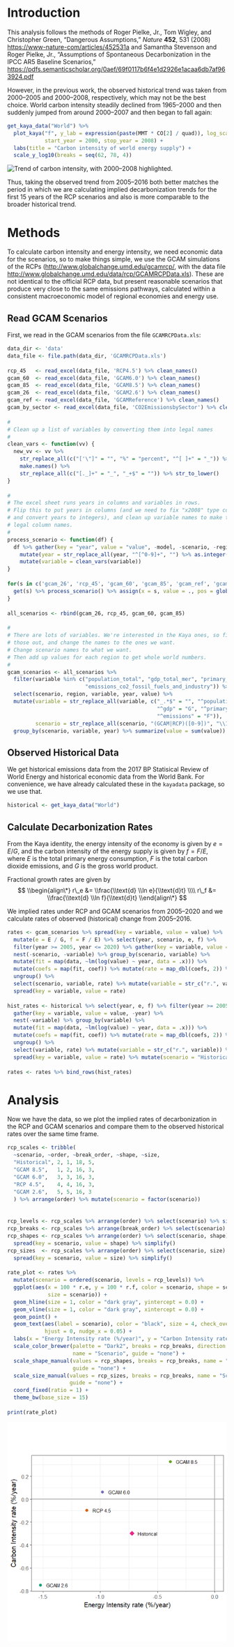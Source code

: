 Introduction
============

This analysis follows the methods of Roger Pielke, Jr., Tom Wigley, and
Christopher Green, “Dangerous Assumptions,” *Nature* **452**, 531 (2008)
<https://www-nature-com/articles/452531a> and Samantha Stevenson and
Roger Pielke, Jr., “Assumptions of Spontaneous Decarbonization in the
IPCC AR5 Baseline Scenarios,”
<https://pdfs.semanticscholar.org/0aef/69f0117b6f4e1d2926e1acaa6db7af963924.pdf>

However, in the previous work, the observed historical trend was taken
from 2000–2005 and 2000–2008, respectively, which may not be the best
choice. World carbon intensity steadily declined from 1965–2000 and then
suddenly jumped from around 2000–2007 and then began to fall again:

``` r
get_kaya_data("World") %>% 
  plot_kaya("f", y_lab = expression(paste(MMT * CO[2] / quad)), log_scale = TRUE,
            start_year = 2000, stop_year = 2008) +
  labs(title = "Carbon intensity of world energy supply") +
  scale_y_log10(breaks = seq(62, 78, 4))
```

![Trend of carbon intensity, with 2000–2008
highlighted.](assumptions_files/figure-markdown_github/carbon_plot-1.png)

Thus, taking the observed trend from 2005–2016 both better matches the
period in which we are calculating implied decarbonization trends for
the first 15 years of the RCP scenarios and also is more comparable to
the broader historical trend.

Methods
=======

To calculate carbon intensity and energy intensity, we need economic
data for the scenarios, so to make things simple, we use the GCAM
simulations of the RCPs (<http://www.globalchange.umd.edu/gcamrcp/>,
with the data file
<http://www.globalchange.umd.edu/data/rcp/GCAMRCPData.xls>). These are
not identical to the official RCP data, but present reasonable scenarios
that produce very close to the same emissions pathways, calculated
within a consistent macroeconomic model of regional economies and energy
use.

Read GCAM Scenarios
-------------------

First, we read in the GCAM scenarios from the file `GCAMRCPData.xls`:

``` r
data_dir <- 'data'
data_file <- file.path(data_dir, 'GCAMRCPData.xls')

rcp_45   <- read_excel(data_file, 'RCP4.5') %>% clean_names()
gcam_60  <- read_excel(data_file, 'GCAM6.0') %>% clean_names()
gcam_85  <- read_excel(data_file, 'GCAM8.5') %>% clean_names()
gcam_26  <- read_excel(data_file, 'GCAM2.6') %>% clean_names()
gcam_ref <- read_excel(data_file, 'GCAMReference') %>% clean_names()
gcam_by_sector <- read_excel(data_file, 'CO2EmissionsbySector') %>% clean_names()

#
# Clean up a list of variables by converting them into legal names
#
clean_vars <- function(vv) {
  new_vv <- vv %>% 
    str_replace_all(c("['\"]" = "", "%" = "percent", "^[ ]+" = "_")) %>%
    make.names() %>%
    str_replace_all(c("[._]+" = "_", "_+$" = "")) %>% str_to_lower()
}

#
# The excel sheet runs years in columns and variables in rows.
# Flip this to put years in columns (and we need to fix "x2008" type col names
# and convert years to integers), and clean up variable names to make them
# legal column names.
#
process_scenario <- function(df) {
  df %>% gather(key = "year", value = "value", -model, -scenario, -region, -variable, -unit) %>%
    mutate(year = str_replace_all(year, "^[^0-9]+", "") %>% as.integer()) %>%
    mutate(variable = clean_vars(variable))
}

for(s in c('gcam_26', 'rcp_45', 'gcam_60', 'gcam_85', 'gcam_ref', 'gcam_by_sector')) {
  get(s) %>% process_scenario() %>% assign(x = s, value = ., pos = globalenv())
}

all_scenarios <- rbind(gcam_26, rcp_45, gcam_60, gcam_85)

#
# There are lots of variables. We're interested in the Kaya ones, so filter
# those out, and change the names to the ones we want.
# Change scenario names to what we want.
# Then add up values for each region to get whole world numbers.
#
gcam_scenarios <- all_scenarios %>%
  filter(variable %in% c("population_total", "gdp_total_mer", "primary_energy_total",
                         "emissions_co2_fossil_fuels_and_industry")) %>%
  select(scenario, region, variable, year, value) %>%
  mutate(variable = str_replace_all(variable, c("_.*$" = "", "^population" = "P",
                                                "^gdp" = "G", "^primary" = "E",
                                                "^emissions" = "F")),
         scenario = str_replace_all(scenario, "(GCAM|RCP)([0-9])", "\\1 \\2")) %>%
  group_by(scenario, variable, year) %>% summarize(value = sum(value)) %>% ungroup()
```

Observed Historical Data
------------------------

We get historical emissions data from the 2017 BP Statisical Review of
World Energy and historical economic data from the World Bank. For
convenience, we have already calculated these in the `kayadata` package,
so we use that.

``` r
historical <- get_kaya_data("World")
```

Calculate Decarbonization Rates
-------------------------------

From the Kaya identity, the energy intensity of the economy is given by
*e* = *E*/*G*, and the carbon intensity of the energy supply is given by
*f* = *F*/*E*, where *E* is the total primary energy consumption, *F* is
the total carbon dioxide emissions, and *G* is the gross world product.

Fractional growth rates are given by
$$
\\begin{align\*}
r\_e &= \\frac{\\text{d} \\ln e}{\\text{d}t} \\\\
r\_f &= \\frac{\\text{d} \\ln f}{\\text{d}t}
\\end{align\*}
$$

We implied rates under RCP and GCAM scenarios from 2005–2020 and we
calculate rates of observed (historical) change from 2005–2016.

``` r
rates <- gcam_scenarios %>% spread(key = variable, value = value) %>%
  mutate(e = E / G, f = F / E) %>% select(year, scenario, e, f) %>%
  filter(year >= 2005, year <= 2020) %>% gather(key = variable, value = value, e, f) %>%
  nest(-scenario, -variable) %>% group_by(scenario, variable) %>%
  mutate(fit = map(data, ~lm(log(value) ~ year, data = .x))) %>%
  mutate(coefs = map(fit, coef)) %>% mutate(rate = map_dbl(coefs, 2)) %>%
  ungroup() %>%
  select(scenario, variable, rate) %>% mutate(variable = str_c("r.", variable)) %>%
  spread(key = variable, value = rate)

hist_rates <- historical %>% select(year, e, f) %>% filter(year >= 2005) %>%
  gather(key = variable, value = value, -year) %>%
  nest(-variable) %>% group_by(variable) %>%
  mutate(fit = map(data, ~lm(log(value) ~ year, data = .x))) %>%
  mutate(coefs = map(fit, coef)) %>% mutate(rate = map_dbl(coefs, 2)) %>%
  ungroup() %>%
  select(variable, rate) %>% mutate(variable = str_c("r.", variable)) %>%
  spread(key = variable, value = rate) %>% mutate(scenario = "Historical")

rates <- rates %>% bind_rows(hist_rates)
```

Analysis
========

Now we have the data, so we plot the implied rates of decarbonization in
the RCP and GCAM scenarios and compare them to the observed historical
rates over the same time frame.

``` r
rcp_scales <- tribble(
  ~scenario, ~order, ~break_order, ~shape, ~size,
  "Historical", 2, 1, 18, 5,
  "GCAM 8.5",   1, 2, 16, 3,
  "GCAM 6.0",   3, 3, 16, 3,
  "RCP 4.5",    4, 4, 16, 3,
  "GCAM 2.6",   5, 5, 16, 3
  ) %>% arrange(order) %>% mutate(scenario = factor(scenario))
  

rcp_levels <- rcp_scales %>% arrange(order) %>% select(scenario) %>% simplify() %>% unname()
rcp_breaks <- rcp_scales %>% arrange(break_order) %>% select(scenario) %>% simplify() %>% unname()
rcp_shapes <- rcp_scales %>% arrange(order) %>% select(scenario, shape) %>% 
  spread(key = scenario, value = shape) %>% simplify()
rcp_sizes  <- rcp_scales %>% arrange(order) %>% select(scenario, size) %>% 
  spread(key = scenario, value = size) %>% simplify()

rate_plot <- rates %>%
  mutate(scenario = ordered(scenario, levels = rcp_levels)) %>%
  ggplot(aes(x = 100 * r.e, y = 100 * r.f, color = scenario, shape = scenario, 
             size = scenario)) +
  geom_hline(size = 1, color = "dark gray", yintercept = 0.0) +
  geom_vline(size = 1, color = "dark gray", xintercept = 0.0) +
  geom_point() +
  geom_text(aes(label = scenario), color = "black", size = 4, check_overlap = TRUE, 
            hjust = 0, nudge_x = 0.05) +
  labs(x = "Energy Intensity rate (%/year)", y = "Carbon Intensity rate (%/year)")  +
  scale_color_brewer(palette = "Dark2", breaks = rcp_breaks, direction = -1, 
                     name = "Scenario", guide = "none") +
  scale_shape_manual(values = rcp_shapes, breaks = rcp_breaks, name = "Scenario", 
                     guide = "none") +
  scale_size_manual(values = rcp_sizes, breaks = rcp_breaks, name = "Scenario", 
                    guide = "none") +
  coord_fixed(ratio = 1) +
  theme_bw(base_size = 15)

print(rate_plot)
```

![](assumptions_files/figure-markdown_github/plot_data-1.png)
